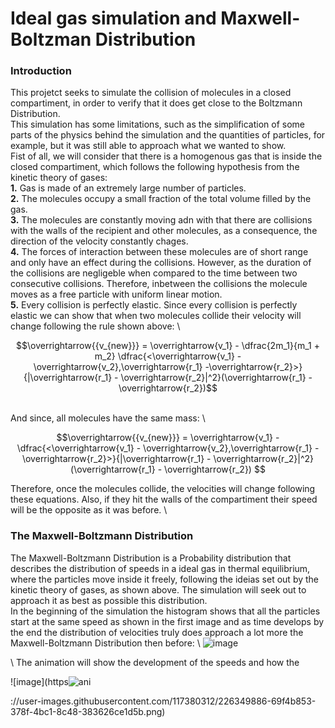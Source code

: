 # Ideal gas simulation and Maxwell-Boltzman Distribution
### Introduction
This projetct seeks to simulate the collision of molecules in a closed compartiment, in order to verify that it does get close to the Boltzmann Distribution. \
This simulation has some limitations, such as the simplification of some parts of the physics behind the simulation and the quantities of particles, for example, but it was still able to approach what we wanted to show. \
Fist of all, we will consider that there is a homogenous gas that is inside the closed compartiment, which follows the following hypothesis from the kinetic theory of gases: \
**1.** Gas is made of an extremely large number of particles. \
**2.** The molecules occupy a small fraction of the total volume filled by the gas. \
**3.** The molecules are constantly moving adn with that there are collisions with the walls of the recipient and other molecules, as a consequence, the direction of the velocity constantly chages.  \
**4.** The forces of interaction between these molecules are of short range and only have an effect during the collisions. However, as the duration of the collisions are negligeble when compared to the time between two consecutive collisions. Therefore, inbetween the collisions the molecule moves as a free particle with uniform linear motion. \
**5.** Every collision is perfectly elastic. 
Since every collision is perfectly elastic we can show that when two molecules collide their velocity will change following the rule shown above: \
```math 
\overrightarrow{{v_{new}}} = \overrightarrow{v_1} - \dfrac{2m_1}{m_1 + m_2} \dfrac{<\overrightarrow{v_1} -  \overrightarrow{v_2},\overrightarrow{r_1} -\overrightarrow{r_2}>}{|\overrightarrow{r_1} - \overrightarrow{r_2}|^2}(\overrightarrow{r_1} - \overrightarrow{r_2})
```
\
And since, all molecules have the same mass: \
``` math
\overrightarrow{{v_{new}}} = \overrightarrow{v_1} - \dfrac{<\overrightarrow{v_1} -  \overrightarrow{v_2},\overrightarrow{r_1} -\overrightarrow{r_2}>}{|\overrightarrow{r_1} - \overrightarrow{r_2}|^2}(\overrightarrow{r_1} - \overrightarrow{r_2}) 
```
 Therefore, once the molecules collide, the velocities will change following these equations. Also, if they hit the walls of the compartiment their speed will be the opposite as it was before. \
 ### The Maxwell-Boltzmann Distribution
  The Maxwell-Boltzmann Distribution is a Probability distribution that describes the distribution of speeds in a ideal gas in thermal equilibrium, where the particles move inside it freely, following the ideias set out by the kinetic theory of gases, as shown above. The simulation will seek out to approach it as best as possible this distribution. 
  \
  In the beginning of the simulation the histogram shows that all the particles start at the same speed as shown in the first image and as time develops by the end the distribution of velocities truly does approach a lot more the Maxwell-Boltzmann Distribution then before:
  \ 
  ![image](https://user-images.githubusercontent.com/117380312/226350610-b76b9d9c-53bf-494c-886f-94e932ffae1b.png)

  \ The animation will show the development of the speeds and how the 
  
  ![image](https![ani](https://user-images.githubusercontent.com/117380312/226350690-aaed3d7e-c931-4ec7-b861-89b88ff845eb.gif)

://user-images.githubusercontent.com/117380312/226349886-69f4b853-378f-4bc1-8c48-383626ce1d5b.png)

